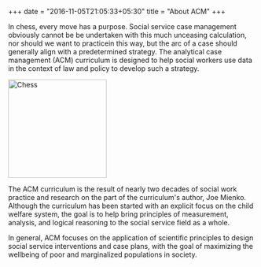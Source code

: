 +++
date = "2016-11-05T21:05:33+05:30"
title = "About ACM"
+++

In chess, every move has a purpose. Social service case management obviously cannot be be undertaken with this much unceasing calculation, nor should we want to practicein this way, but the arc of a case should generally align with a predetermined strategy. The analytical case management (ACM) curriculum is designed to help social workers use data in the context of law and policy to develop such a strategy. 

<img src="/img/chess.jpg" alt="Chess" style="width: 200px;"/>

The ACM curriculum is the result of nearly two decades of social work practice and research on the part of the curriculum's author, Joe Mienko. Although the curriculum has been started with an explicit focus on the child welfare system, the goal is to help bring principles of measurement, analysis, and logical reasoning to the social service field as a whole. 

In general, ACM focuses on the application of scientific principles to design social service interventions and case plans, with the goal of maximizing the wellbeing of poor and marginalized populations in society.

[1]: /img/chess.jpg